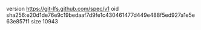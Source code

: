 version https://git-lfs.github.com/spec/v1
oid sha256:e20d1de76e9c19bedaaf7d9fe1c430461477d449e488f5ed927a1e5e63e857f1
size 10943
